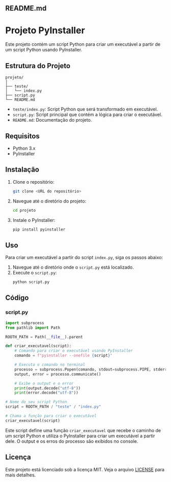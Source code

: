 ## README.md

# Projeto PyInstaller

Este projeto contém um script Python para criar um executável a partir de um script Python usando PyInstaller.

## Estrutura do Projeto

```
projeto/
│
├── teste/
│   └── index.py
├── script.py
└── README.md
```

- `teste/index.py`: Script Python que será transformado em executável.
- `script.py`: Script principal que contém a lógica para criar o executável.
- `README.md`: Documentação do projeto.

## Requisitos

- Python 3.x
- PyInstaller

## Instalação

1. Clone o repositório:
    ```bash
    git clone <URL do repositório>
    ```

2. Navegue até o diretório do projeto:
    ```bash
    cd projeto
    ```

3. Instale o PyInstaller:
    ```bash
    pip install pyinstaller
    ```

## Uso

Para criar um executável a partir do script `index.py`, siga os passos abaixo:

1. Navegue até o diretório onde o `script.py` está localizado.
2. Execute o `script.py`:
    ```bash
    python script.py
    ```

## Código

### script.py

```python
import subprocess
from pathlib import Path

ROOTH_PATH = Path(__file__).parent

def criar_executavel(script):
    # Comando para criar o executável usando PyInstaller
    comando = f"pyinstaller --onefile {script}"

    # Executa o comando no terminal
    processo = subprocess.Popen(comando, stdout=subprocess.PIPE, stderr=subprocess.PIPE, shell=True)
    output, error = processo.communicate()

    # Exibe o output e o error
    print(output.decode("utf-8"))
    print(error.decode("utf-8"))

# Nome do seu script Python
script = ROOTH_PATH / "teste" / "index.py"

# Chama a função para criar o executável
criar_executavel(script)
```

Este script define uma função `criar_executavel` que recebe o caminho de um script Python e utiliza o PyInstaller para criar um executável a partir dele. O output e os erros do processo são exibidos no console.

## Licença

Este projeto está licenciado sob a licença MIT. Veja o arquivo [LICENSE](LICENSE) para mais detalhes.